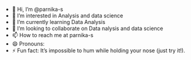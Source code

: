 - 👋 Hi, I’m @parnika-s
- 👀 I’m interested in Analysis and data science
- 🌱 I’m currently learning Data Analysis
- 💞️ I’m looking to collaborate on Data nalysis and data science
- 📫 How to reach me at parnika-s
- 😄 Pronouns: 
- ⚡ Fun fact: It’s impossible to hum while holding your nose (just try it!).

<!---
parnika-s/parnika-s is a ✨ special ✨ repository because its `README.md` (this file) appears on your GitHub profile.
You can click the Preview link to take a look at your changes.
--->
